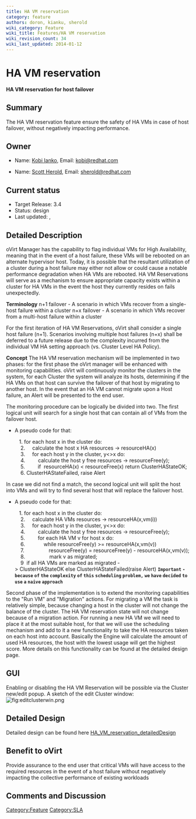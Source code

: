```yaml
---
title: HA VM reservation
category: feature
authors: doron, kianku, sherold
wiki_category: Feature
wiki_title: Features/HA VM reservation
wiki_revision_count: 34
wiki_last_updated: 2014-01-12
---
```


# HA VM reservation

**HA VM reservation for host failover**

## Summary

The HA VM reservation feature ensure the safety of HA VMs in case of host failover, without negatively impacting performance.

## Owner

*   Name: [Kobi Ianko](User:kianku), Email: kobi@redhat.com

<!-- -->

*   Name: [Scott Herold](User:sherold), Email: sherold@redhat.com

## Current status

*   Target Release: 3.4
*   Status: design
*   Last updated: ,

## Detailed Description

oVirt Manager has the capability to flag individual VMs for High Availability, meaning that in the event of a host failure, these VMs will be rebooted on an alternate hypervisor host. Today, it is possible that the resultant utilization of a cluster during a host failure may either not allow or could cause a notable performance degradation when HA VMs are rebooted. HA VM Reservations will serve as a mechanism to ensure appropriate capacity exists within a cluster for HA VMs in the event the host they currently resides on fails unexpectedly.

**Terminology**
n+1 failover - A scenario in which VMs recover from a single-host failure within a cluster
n+x failover - A scenario in which VMs recover from a multi-host failure within a cluster

For the first iteration of HA VM Reservations, oVirt shall consider a single host failure (n+1). Scenarios involving multiple host failures (n+x) shall be deferred to a future release due to the complexity incurred from the individual VM HA setting approach (vs. Cluster Level HA Policy).

**Concept**
The HA VM reservation mechanism will be implemented in two phases: for the first phase the oVirt manager will be enhanced with monitoring capabilities. oVirt will continuously monitor the clusters in the system, for each Cluster the system will analyze its hosts, determining if the HA VMs on that host can survive the failover of that host by migrating to another host. In the event that an HA VM cannot migrate upon a Host failure, an Alert will be presented to the end user.

The monitoring procedure can be logically be divided into two. The first logical unit will search for a single host that can contain all of VMs from the failover host.

*   A pseudo code for that:

         1. for each host x in the cluster do:
          2.     calculate the host x HA resources -> resourceHA(x)
          3.     for each host y in the cluster, y<>x do:
          4.         calculate the host y free resources -> resourceFree(y);
          5.         if  resourceHA(x) < resourceFree(x) return ClusterHAStateOK;
          6. ClusterHAStateFailed, raise Alert

In case we did not find a match, the second logical unit will split the host into VMs and will try to find several host that will replace the failover host.

*   A pseudo code for that:

         1. for each host x in the cluster do:
          2.     calculate HA VMs resources -> resourceHA(x,vm(i))
          3.     for each host y in the cluster, y<>x do:
          4.         calculate the host y free resources -> resourceFree(y);
          5.         for each HA VM v for host x do:
          6.             while resourceFree(y) >= resourceHA(x,vm(v))
          7.                 resourceFree(y) = resourceFree(y) - resourceHA(x,vm(v));
          8.                 mark v as migrated;
          9  if all HA VMs are marked as migrated -> ClusterHAStateOK else ClusterHAStateFailed(raise Alert)
**`Important` `-` `because` `of` `the` `complexity` `of` `this` `scheduling` `problem,` `we` `have` `decided` `to` `use` `a` `naive` `approach`**

Second phase of the implementation is to extend the monitoring capabilities to the "Run VM" and "Migration" actions.
For migrating a VM the task is relatively simple, because changing a host in the cluster will not change the balance of the cluster. The HA VM reservation state will not change because of a migration action.
For running a new HA VM we will need to place it at the most suitable host, for that we will use the scheduling mechanism and add to it a new functionality to take the HA resources taken on each host into account.
Basically the Engine will calculate the amount of used HA resources, the host with the lowest usage will get the highest score.
More details on this functionality can be found at the detailed design page.

## GUI

Enabling or disabling the HA VM Reservation will be possible via the Cluster new/edit popup.
A sketch of the edit Cluster window:
![](editclusterwin.png "fig:editclusterwin.png")

## Detailed Design

Detailed design can be found here [HA_VM_reservation_detailedDesign](Features/HA_VM_reservation_detailedDesign)

## Benefit to oVirt

Provide assurance to the end user that critical VMs will have access to the required resources in the event of a host failure without negatively impacting the collective performance of existing workloads

## Comments and Discussion

<Category:Feature> <Category:SLA>
